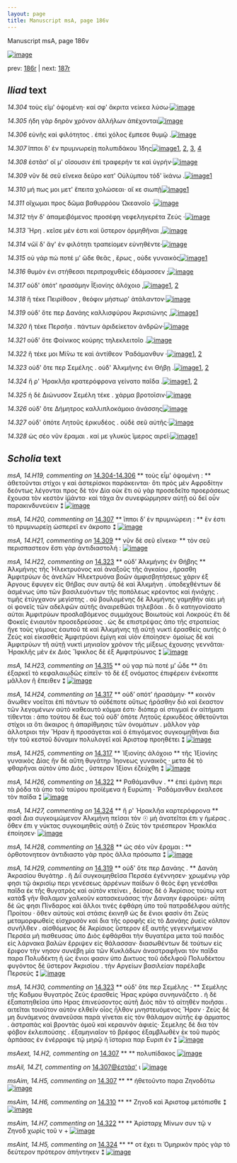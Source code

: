 ```yaml
---
layout: page
title: Manuscript msA, page 186v
---
```


Manuscript msA, page 186v

[![image](http://www.homermultitext.org/iipsrv?OBJ=IIP,1.0&FIF=/project/homer/pyramidal/deepzoom/hmt/vaimg/2017a/VA186VN_0688.tif&WID=100&CVT=JPEG)](http://www.homermultitext.org/ict2/?urn=urn:cite2:hmt:vaimg.2017a:VA186VN_0688)

prev:  [186r](../186r) | next:  [187r](../187r)

## *Iliad* text

*14.304* <a id="14.304"/> τοὺς εῖμ' ὀψομένη· καί σφ' ἄκριτα νείκεα λύσω·[![image](http://www.homermultitext.org/iipsrv?OBJ=IIP,1.0&FIF=/project/homer/pyramidal/deepzoom/hmt/vaimg/2017a/VA186VN_0688.tif&RGN=0.5,0.2216,0.428,0.0353&WID=1000&CVT=JPEG)](http://www.homermultitext.org/ict2/?urn=urn:cite2:hmt:vaimg.2017a:VA186VN_0688@0.5,0.2216,0.428,0.0353)

*14.305* <a id="14.305"/> ήδη γὰρ δηρὸν χρόνον ἀλλήλων ἀπέχονται[![image](http://www.homermultitext.org/iipsrv?OBJ=IIP,1.0&FIF=/project/homer/pyramidal/deepzoom/hmt/vaimg/2017a/VA186VN_0688.tif&RGN=0.499,0.2472,0.405,0.027&WID=1000&CVT=JPEG)](http://www.homermultitext.org/ict2/?urn=urn:cite2:hmt:vaimg.2017a:VA186VN_0688@0.499,0.2472,0.405,0.027)

*14.306* <a id="14.306"/> εὐνῆς καὶ φιλότητος . ἐπεὶ χόλος ἔμπεσε θυμῷ .[![image](http://www.homermultitext.org/iipsrv?OBJ=IIP,1.0&FIF=/project/homer/pyramidal/deepzoom/hmt/vaimg/2017a/VA186VN_0688.tif&RGN=0.505,0.2667,0.423,0.027&WID=1000&CVT=JPEG)](http://www.homermultitext.org/ict2/?urn=urn:cite2:hmt:vaimg.2017a:VA186VN_0688@0.505,0.2667,0.423,0.027)

*14.307* <a id="14.307"/> ἵπποι δ' ἐν πρυμνωρείῃ πολυπιδάκου Ί̈δης[![image](http://www.homermultitext.org/iipsrv?OBJ=IIP,1.0&FIF=/project/homer/pyramidal/deepzoom/hmt/vaimg/2017a/VA186VN_0688.tif&RGN=0.503,0.2855,0.423,0.027&WID=1000&CVT=JPEG)](http://www.homermultitext.org/ict2/?urn=urn:cite2:hmt:vaimg.2017a:VA186VN_0688@0.503,0.2855,0.423,0.027)[1](#msAil_14.Z1), [2](#msA_14.H20), [3](#msAim_14.H5), [4](#msAext_14.H2)

*14.308* <a id="14.308"/> ἑστᾶσ' οἵ μ' οἴσουσιν ἐπὶ τραφερήν τε καὶ ὑγρήν·[![image](http://www.homermultitext.org/iipsrv?OBJ=IIP,1.0&FIF=/project/homer/pyramidal/deepzoom/hmt/vaimg/2017a/VA186VN_0688.tif&RGN=0.497,0.3035,0.423,0.027&WID=1000&CVT=JPEG)](http://www.homermultitext.org/ict2/?urn=urn:cite2:hmt:vaimg.2017a:VA186VN_0688@0.497,0.3035,0.423,0.027)

*14.309* <a id="14.309"/> νῦν δὲ σεῦ εἵνεκα δεῦρο κατ' Οὐλύμπου τόδ' ϊκάνω .[![image](http://www.homermultitext.org/iipsrv?OBJ=IIP,1.0&FIF=/project/homer/pyramidal/deepzoom/hmt/vaimg/2017a/VA186VN_0688.tif&RGN=0.499,0.3238,0.423,0.027&WID=1000&CVT=JPEG)](http://www.homermultitext.org/ict2/?urn=urn:cite2:hmt:vaimg.2017a:VA186VN_0688@0.499,0.3238,0.423,0.027)[1](#msA_14.H21)

*14.310* <a id="14.310"/> μή πως μοι μετ' ἔπειτα χολώσεαι· αἴ κε σιωπῇ[![image](http://www.homermultitext.org/iipsrv?OBJ=IIP,1.0&FIF=/project/homer/pyramidal/deepzoom/hmt/vaimg/2017a/VA186VN_0688.tif&RGN=0.495,0.3418,0.423,0.027&WID=1000&CVT=JPEG)](http://www.homermultitext.org/ict2/?urn=urn:cite2:hmt:vaimg.2017a:VA186VN_0688@0.495,0.3418,0.423,0.027)[1](#msAim_14.H6)

*14.311* <a id="14.311"/> οἴχωμαι προς δῶμα βαθυρρόου Ὠκεανοῖο ·[![image](http://www.homermultitext.org/iipsrv?OBJ=IIP,1.0&FIF=/project/homer/pyramidal/deepzoom/hmt/vaimg/2017a/VA186VN_0688.tif&RGN=0.491,0.3629,0.423,0.027&WID=1000&CVT=JPEG)](http://www.homermultitext.org/ict2/?urn=urn:cite2:hmt:vaimg.2017a:VA186VN_0688@0.491,0.3629,0.423,0.027)

*14.312* <a id="14.312"/> τὴν δ' ἀπαμειβόμενος προσέφη νεφεληγερέτα Ζεύς ·[![image](http://www.homermultitext.org/iipsrv?OBJ=IIP,1.0&FIF=/project/homer/pyramidal/deepzoom/hmt/vaimg/2017a/VA186VN_0688.tif&RGN=0.49,0.3794,0.454,0.027&WID=1000&CVT=JPEG)](http://www.homermultitext.org/ict2/?urn=urn:cite2:hmt:vaimg.2017a:VA186VN_0688@0.49,0.3794,0.454,0.027)

*14.313* <a id="14.313"/> Ἥρη . κεῖσε μέν ἐστι καὶ ὕστερον ὁρμηθῆναι ,[![image](http://www.homermultitext.org/iipsrv?OBJ=IIP,1.0&FIF=/project/homer/pyramidal/deepzoom/hmt/vaimg/2017a/VA186VN_0688.tif&RGN=0.482,0.4005,0.404,0.027&WID=1000&CVT=JPEG)](http://www.homermultitext.org/ict2/?urn=urn:cite2:hmt:vaimg.2017a:VA186VN_0688@0.482,0.4005,0.404,0.027)

*14.314* <a id="14.314"/> νῶϊ δ' ἄγ' ἐν φιλότητι τραπείομεν εὐνηθέντε·[![image](http://www.homermultitext.org/iipsrv?OBJ=IIP,1.0&FIF=/project/homer/pyramidal/deepzoom/hmt/vaimg/2017a/VA186VN_0688.tif&RGN=0.497,0.4185,0.426,0.027&WID=1000&CVT=JPEG)](http://www.homermultitext.org/ict2/?urn=urn:cite2:hmt:vaimg.2017a:VA186VN_0688@0.497,0.4185,0.426,0.027)

*14.315* <a id="14.315"/> οὐ γάρ πώ ποτέ μ' ῶδε θεᾶς , ἔρως , οὐδε γυναικὸς[![image](http://www.homermultitext.org/iipsrv?OBJ=IIP,1.0&FIF=/project/homer/pyramidal/deepzoom/hmt/vaimg/2017a/VA186VN_0688.tif&RGN=0.498,0.438,0.426,0.027&WID=1000&CVT=JPEG)](http://www.homermultitext.org/ict2/?urn=urn:cite2:hmt:vaimg.2017a:VA186VN_0688@0.498,0.438,0.426,0.027)[1](#msA_14.H23)

*14.316* <a id="14.316"/> θυμὸν ἐνι στήθεσσι περιπροχυθεὶς ἐδάμασσεν ;[![image](http://www.homermultitext.org/iipsrv?OBJ=IIP,1.0&FIF=/project/homer/pyramidal/deepzoom/hmt/vaimg/2017a/VA186VN_0688.tif&RGN=0.496,0.4591,0.426,0.027&WID=1000&CVT=JPEG)](http://www.homermultitext.org/ict2/?urn=urn:cite2:hmt:vaimg.2017a:VA186VN_0688@0.496,0.4591,0.426,0.027)

*14.317* <a id="14.317"/> οὐδ' ὁπότ' ηρασάμην Ϊξιονίης ἀλόχοιο ,[![image](http://www.homermultitext.org/iipsrv?OBJ=IIP,1.0&FIF=/project/homer/pyramidal/deepzoom/hmt/vaimg/2017a/VA186VN_0688.tif&RGN=0.491,0.4786,0.426,0.027&WID=1000&CVT=JPEG)](http://www.homermultitext.org/ict2/?urn=urn:cite2:hmt:vaimg.2017a:VA186VN_0688@0.491,0.4786,0.426,0.027)[1](#msA_14.H25), [2](#msA_14.H24)

*14.318* <a id="14.318"/> ἣ τέκε Πειρίθοον , θεόφιν μήστωρ' ἀτάλαντον·[![image](http://www.homermultitext.org/iipsrv?OBJ=IIP,1.0&FIF=/project/homer/pyramidal/deepzoom/hmt/vaimg/2017a/VA186VN_0688.tif&RGN=0.498,0.4936,0.438,0.0316&WID=1000&CVT=JPEG)](http://www.homermultitext.org/ict2/?urn=urn:cite2:hmt:vaimg.2017a:VA186VN_0688@0.498,0.4936,0.438,0.0316)

*14.319* <a id="14.319"/> οὐδ' ὅτε περ Δανάης καλλισφύρου Ἀκρισιώνης ,[![image](http://www.homermultitext.org/iipsrv?OBJ=IIP,1.0&FIF=/project/homer/pyramidal/deepzoom/hmt/vaimg/2017a/VA186VN_0688.tif&RGN=0.493,0.5124,0.438,0.0316&WID=1000&CVT=JPEG)](http://www.homermultitext.org/ict2/?urn=urn:cite2:hmt:vaimg.2017a:VA186VN_0688@0.493,0.5124,0.438,0.0316)[1](#msA_14.H29)

*14.320* <a id="14.320"/> ἣ τέκε Περσῆα . πάντων ἀριδείκετον ἀνδρῶν·[![image](http://www.homermultitext.org/iipsrv?OBJ=IIP,1.0&FIF=/project/homer/pyramidal/deepzoom/hmt/vaimg/2017a/VA186VN_0688.tif&RGN=0.492,0.5327,0.438,0.0316&WID=1000&CVT=JPEG)](http://www.homermultitext.org/ict2/?urn=urn:cite2:hmt:vaimg.2017a:VA186VN_0688@0.492,0.5327,0.438,0.0316)

*14.321* <a id="14.321"/> οὐδ' ὅτε Φοίνικος κούρης τηλεκλειτοῖο .[![image](http://www.homermultitext.org/iipsrv?OBJ=IIP,1.0&FIF=/project/homer/pyramidal/deepzoom/hmt/vaimg/2017a/VA186VN_0688.tif&RGN=0.492,0.5545,0.438,0.0316&WID=1000&CVT=JPEG)](http://www.homermultitext.org/ict2/?urn=urn:cite2:hmt:vaimg.2017a:VA186VN_0688@0.492,0.5545,0.438,0.0316)

*14.322* <a id="14.322"/> ἣ τέκε μοι Μί̄νω τε καὶ ἀντίθεον Ῥαδάμανθυν ·[![image](http://www.homermultitext.org/iipsrv?OBJ=IIP,1.0&FIF=/project/homer/pyramidal/deepzoom/hmt/vaimg/2017a/VA186VN_0688.tif&RGN=0.5,0.5725,0.438,0.0316&WID=1000&CVT=JPEG)](http://www.homermultitext.org/ict2/?urn=urn:cite2:hmt:vaimg.2017a:VA186VN_0688@0.5,0.5725,0.438,0.0316)[1](#msA_14.H26), [2](#msAim_14.H7)

*14.323* <a id="14.323"/> οὐδ' ὅτε περ Σεμέλης . οὐδ' Ἀλκμήνης ἐνι Θήβῃ .[![image](http://www.homermultitext.org/iipsrv?OBJ=IIP,1.0&FIF=/project/homer/pyramidal/deepzoom/hmt/vaimg/2017a/VA186VN_0688.tif&RGN=0.493,0.5905,0.438,0.0316&WID=1000&CVT=JPEG)](http://www.homermultitext.org/ict2/?urn=urn:cite2:hmt:vaimg.2017a:VA186VN_0688@0.493,0.5905,0.438,0.0316)[1](#msA_14.H22), [2](#msA_14.H30)

*14.324* <a id="14.324"/> ἥ ρ' Ἡρακλῆα κρατερόφρονα γείνατο παῖδα .[![image](http://www.homermultitext.org/iipsrv?OBJ=IIP,1.0&FIF=/project/homer/pyramidal/deepzoom/hmt/vaimg/2017a/VA186VN_0688.tif&RGN=0.488,0.6101,0.438,0.0316&WID=1000&CVT=JPEG)](http://www.homermultitext.org/ict2/?urn=urn:cite2:hmt:vaimg.2017a:VA186VN_0688@0.488,0.6101,0.438,0.0316)[1](#msAint_14.H5), [2](#msA_14.H27)

*14.325* <a id="14.325"/> ἡ δὲ Διώνυσον Σεμέλη τέκε . χάρμα βροτοῖσιν·[![image](http://www.homermultitext.org/iipsrv?OBJ=IIP,1.0&FIF=/project/homer/pyramidal/deepzoom/hmt/vaimg/2017a/VA186VN_0688.tif&RGN=0.495,0.6281,0.438,0.0316&WID=1000&CVT=JPEG)](http://www.homermultitext.org/ict2/?urn=urn:cite2:hmt:vaimg.2017a:VA186VN_0688@0.495,0.6281,0.438,0.0316)

*14.326* <a id="14.326"/> οὐδ' ὅτε Δήμητρος καλλιπλοκάμοιο ἀνάσσης[![image](http://www.homermultitext.org/iipsrv?OBJ=IIP,1.0&FIF=/project/homer/pyramidal/deepzoom/hmt/vaimg/2017a/VA186VN_0688.tif&RGN=0.492,0.6491,0.438,0.0316&WID=1000&CVT=JPEG)](http://www.homermultitext.org/ict2/?urn=urn:cite2:hmt:vaimg.2017a:VA186VN_0688@0.492,0.6491,0.438,0.0316)

*14.327* <a id="14.327"/> οὐδ' ὁπότε Λητοῦς ἐρικυδέος . οὐδὲ σεῦ αὐτῆς·[![image](http://www.homermultitext.org/iipsrv?OBJ=IIP,1.0&FIF=/project/homer/pyramidal/deepzoom/hmt/vaimg/2017a/VA186VN_0688.tif&RGN=0.49,0.6664,0.438,0.0316&WID=1000&CVT=JPEG)](http://www.homermultitext.org/ict2/?urn=urn:cite2:hmt:vaimg.2017a:VA186VN_0688@0.49,0.6664,0.438,0.0316)

*14.328* <a id="14.328"/> ὡς σέο νῦν ἔραμαι . καί με γλυκὺς ἵμερος αιρεῖ·[![image](http://www.homermultitext.org/iipsrv?OBJ=IIP,1.0&FIF=/project/homer/pyramidal/deepzoom/hmt/vaimg/2017a/VA186VN_0688.tif&RGN=0.489,0.6882,0.438,0.0316&WID=1000&CVT=JPEG)](http://www.homermultitext.org/ict2/?urn=urn:cite2:hmt:vaimg.2017a:VA186VN_0688@0.489,0.6882,0.438,0.0316)[1](#msA_14.H28)

## *Scholia* text

*msA, 14.H19, commenting on* [14.304-14.306](#14.304-14.306)  <a id="msA_14.H19"/> **							 τοὺς εἶμ' ὀψομένη : 						** 							 ἀθετοῦνται στίχοι γ καὶ ἀστερίσκοι παράκεινται· ὅτι πρὸς μὲν Αφροδίτην δεόντως λέγονται προς δὲ τὸν Δία οὐκ ἔτι οὐ γὰρ προσεδεῖτο προεράσεως ἔχουσα τὸν 								κεστὸν ἰ̈μάντα· καὶ τάχα ἂν συνεφώρμησεν αὐτῇ οὐ δεῖ οὖν παρακινδυνεύειν ⁑ 						[![image](http://www.homermultitext.org/iipsrv?OBJ=IIP,1.0&FIF=/project/homer/pyramidal/deepzoom/hmt/vaimg/2017a/VA186VN_0688.tif&RGN=0.24834193,0.11230982,0.62048637,0.04536653&WID=1000&CVT=JPEG)](http://www.homermultitext.org/ict2/?urn=urn:cite2:hmt:vaimg.2017a:VA186VN_0688@0.24834193,0.11230982,0.62048637,0.04536653)

*msA, 14.H20, commenting on* [14.307](#14.307)  <a id="msA_14.H20"/> **							 ἵπποι δ’ ἐν πρυμνώρειη : 						** 							 ἕν ἐστι τὸ πρυμνωρείῃ ὡσπερεῖ εν ἀκροπο ⁑ 						[![image](http://www.homermultitext.org/iipsrv?OBJ=IIP,1.0&FIF=/project/homer/pyramidal/deepzoom/hmt/vaimg/2017a/VA186VN_0688.tif&RGN=0.44067797,0.14550484,0.42520265,0.01715076&WID=1000&CVT=JPEG)](http://www.homermultitext.org/ict2/?urn=urn:cite2:hmt:vaimg.2017a:VA186VN_0688@0.44067797,0.14550484,0.42520265,0.01715076)

*msA, 14.H21, commenting on* [14.309](#14.309)  <a id="msA_14.H21"/> **							 νῦν δὲ σεῦ εἵνεκα· 						** 							 τὸν σεῦ περισπαστεον ἔστι γὰρ ἀντιδιαστολή : 						[![image](http://www.homermultitext.org/iipsrv?OBJ=IIP,1.0&FIF=/project/homer/pyramidal/deepzoom/hmt/vaimg/2017a/VA186VN_0688.tif&RGN=0.25497421,0.15601660,0.36919676,0.01991701&WID=1000&CVT=JPEG)](http://www.homermultitext.org/ict2/?urn=urn:cite2:hmt:vaimg.2017a:VA186VN_0688@0.25497421,0.15601660,0.36919676,0.01991701)

*msA, 14.H22, commenting on* [14.323](#14.323)  <a id="msA_14.H22"/> **							 οὐδ’ Ἀλκμήνης ἐν Θήβης 						** 							 Ἀλκμήνης τῆς Ἠλεκτρυόνος καὶ ἀναξοῦς τῆς ἀγκαίου , 								ἠρασθη Ἀμφιτρύων ὃς ἀνελῶν Ἠλεκτρυόνα βοῶν ἀμφισβητήσεως 								χάριν ἐξ Άργους ἔφυγεν εἰς Θήβας συν αυτῷ δὲ καὶ Ἀλκμήνη . ὑποδεχθέντων δὲ ἀσμένως ὑπο τῶν 								βασιλευόντων τῆς ποπόλεως κρέοντος καὶ ἡνιόχης . τιμῆς ἐτύγχανον μεγίστης . οὐ βουλομένης δὲ Ἀλκμήνης γαμηθὴν αἰει μὴ οἱ φονεῖς τῶν αδελφῶν 								αὐτῆς ἀναιρεθῶσι τηλεβόαι . δι ὃ κατηγονίσατο αὐται Ἀμφιτρύων προσλαβόμενος συμμάχους Βοιωτοὺς καὶ Λοκροὺς ἔτι δὲ Φοκεῖς ἑνιαυτὸν προσεδρεύσας . ὡς δε επιστρέψας ἀπο τῆς στρατείας ἤγε 								τοὺς γάμους ἑαυτοῦ τὲ καὶ Ἀλκμήνης τῇ αὐτῇ νυκτὶ ἐρασθεὶς αυτῆς ὁ Ζεύς καὶ εἰκασθεὶς Ἀμφιτρύονι ἐμίγη καὶ υἱὸν ἐποίησεν· ὁμοίως δὲ καὶ Ἀμφιτρύων τῆ αὐτῇ νυκτὶ μηνιαῖον χρόνον τῆς 								μίξεως ἐχουσης γεννᾶται· Ἡρακλῆς μὲν ἐκ Διὸς Ἴφικλος δὲ ἐξ Αμφιτρύωνος ⁑ 						[![image](http://www.homermultitext.org/iipsrv?OBJ=IIP,1.0&FIF=/project/homer/pyramidal/deepzoom/hmt/vaimg/2017a/VA186VN_0688.tif&RGN=0.25000000,0.15684647,0.63669860,0.21784232&WID=1000&CVT=JPEG)](http://www.homermultitext.org/ict2/?urn=urn:cite2:hmt:vaimg.2017a:VA186VN_0688@0.25000000,0.15684647,0.63669860,0.21784232)

*msA, 14.H23, commenting on* [14.315](#14.315)  <a id="msA_14.H23"/> **							 οὐ γαρ πώ ποτέ μ’ ὦδε 						** 							 ὅτι ἐξαρκεῖ τὸ κεφαλαιωδῶς εἰπεῖν· τὸ δὲ ἐξ ονόματος ἐπιφέρειν ἐνέκοπτε μᾶλλον ἢ ἔπειθεν 								 ⁑ 						[![image](http://www.homermultitext.org/iipsrv?OBJ=IIP,1.0&FIF=/project/homer/pyramidal/deepzoom/hmt/vaimg/2017a/VA186VN_0688.tif&RGN=0.24944731,0.38049793,0.20173176,0.04937759&WID=1000&CVT=JPEG)](http://www.homermultitext.org/ict2/?urn=urn:cite2:hmt:vaimg.2017a:VA186VN_0688@0.24944731,0.38049793,0.20173176,0.04937759)

*msA, 14.H24, commenting on* [14.317](#14.317)  <a id="msA_14.H24"/> **							 οὐδ’ οπότ’ ἠρασάμην· 						** 							 κοινὸν ἄνωθεν νοεῖται ἐπὶ πάντων τὸ οὐδέποτε οὕτως ἠράσθην διὸ καὶ ἕκαστον τῶν λεγομένων 								αὐτὸ καθεαυτὸ κόμμα ἐστι· διόπερ αἱ στιγμαὶ ἐν αἰτήματι τίθενται : ἀπο τούτου δὲ ἕως τοῦ 									 									 οὐδ’ ὁπότε Λητοῦς ἐρικυδέος 								 ἀθετοῦνται στίχοι ια ὅτι ἄκαιρος ἡ ἀπαρίθμησις τῶν ὀνομάτων . μᾶλλον γὰρ ἀλλοτριοι τὴν Ἥραν ἢ προσάγεται καὶ ὁ ἐπιγόμενος συγκοιμηθῆναι 								δια τὴν τοῦ κεστοῦ δύναμιν πολυλογεῖ καὶ Ἀριστοφ προηθέτει ⁑ 						[![image](http://www.homermultitext.org/iipsrv?OBJ=IIP,1.0&FIF=/project/homer/pyramidal/deepzoom/hmt/vaimg/2017a/VA186VN_0688.tif&RGN=0.22015475,0.41452282,0.22881356,0.14813278&WID=1000&CVT=JPEG)](http://www.homermultitext.org/ict2/?urn=urn:cite2:hmt:vaimg.2017a:VA186VN_0688@0.22015475,0.41452282,0.22881356,0.14813278)

*msA, 14.H25, commenting on* [14.317](#14.317)  <a id="msA_14.H25"/> **							 Ἰξιονίης ἀλόχοιο 						** 							 τῆς Ἰξίονίης γυναικὸς Δίας ἢν δὲ αὕτη θυγάτηρ Ἰηονεως γυναικὸς · μετα δὲ τὸ 								φθαρῆναι αὐτὸν ὑπο Διὸς , ὕστερον Ἰξίονι ἐζεύχθη ⁑ 						[![image](http://www.homermultitext.org/iipsrv?OBJ=IIP,1.0&FIF=/project/homer/pyramidal/deepzoom/hmt/vaimg/2017a/VA186VN_0688.tif&RGN=0.22955048,0.54605809,0.21665438,0.05767635&WID=1000&CVT=JPEG)](http://www.homermultitext.org/ict2/?urn=urn:cite2:hmt:vaimg.2017a:VA186VN_0688@0.22955048,0.54605809,0.21665438,0.05767635)

*msA, 14.H26, commenting on* [14.322](#14.322)  <a id="msA_14.H26"/> **							 Ραθάμανθυν . 						** 							 ἐπεὶ ἐμάνη περι τὰ ῥόδα τὰ ὑπο τοῦ ταύρου προϊέμενα ἡ Ευρώπη · Ῥαδάμανθυν ἐκαλεσε τὸν παῖδα ⁑ 						[![image](http://www.homermultitext.org/iipsrv?OBJ=IIP,1.0&FIF=/project/homer/pyramidal/deepzoom/hmt/vaimg/2017a/VA186VN_0688.tif&RGN=0.24557848,0.58879668,0.20007369,0.04979253&WID=1000&CVT=JPEG)](http://www.homermultitext.org/ict2/?urn=urn:cite2:hmt:vaimg.2017a:VA186VN_0688@0.24557848,0.58879668,0.20007369,0.04979253)

*msA, 14.H27, commenting on* [14.324](#14.324)  <a id="msA_14.H27"/> **							 ἥ ρ' Ἡρακλῆα καρτερόφρονα 						** 							 φασὶ Δια συγκοιμώμενον Ἀλκμήνη πεῖσαι τὸν ☉ μὴ ἀνατεῖται ἐπι γ ἡμέρας . ὅθεν ἐπι γ νύκτας συγκοιμηθεὶς αὐτῇ ὁ Ζεὺς τὸν τριέσπερον Ἡρακλέα ἐποίησεν· 						[![image](http://www.homermultitext.org/iipsrv?OBJ=IIP,1.0&FIF=/project/homer/pyramidal/deepzoom/hmt/vaimg/2017a/VA186VN_0688.tif&RGN=0.23894620,0.63443983,0.21389094,0.07178423&WID=1000&CVT=JPEG)](http://www.homermultitext.org/ict2/?urn=urn:cite2:hmt:vaimg.2017a:VA186VN_0688@0.23894620,0.63443983,0.21389094,0.07178423)

*msA, 14.H28, commenting on* [14.328](#14.328)  <a id="msA_14.H28"/> **							 ὡς σέο νῦν ἔραμαι : 						** 							 ὀρθοτονητεον ἀντιδιαστο γὰρ πρὸς ἄλλα πρόσωπα ⁑ 						[![image](http://www.homermultitext.org/iipsrv?OBJ=IIP,1.0&FIF=/project/homer/pyramidal/deepzoom/hmt/vaimg/2017a/VA186VN_0688.tif&RGN=0.24392041,0.69211618,0.21831245,0.02489627&WID=1000&CVT=JPEG)](http://www.homermultitext.org/ict2/?urn=urn:cite2:hmt:vaimg.2017a:VA186VN_0688@0.24392041,0.69211618,0.21831245,0.02489627)

*msA, 14.H29, commenting on* [14.319](#14.319)  <a id="msA_14.H29"/> **							 οὐδ' ὅτε περ Δανάης . 						** 							 Δανάη 								 Ἀκρασίου θυγάτηρ . ἣ Διῒ συγκοιμηθεῖσα Περσέα ἐγέννησεν· χρωμένῳ γάρ φησι 								τῷ ἀκρισίῳ περι γενέσεως ἀρρένων παίδων ὅ θεὸς ἔφη γενέσθαι παῖδα ἐκ τῆς θυγατρὸς καὶ αὐτὸν 								κτείνει , δείσας δὲ ὁ Ἀκρίσιος τούτῳ κατ κατὰ$ γῆν θαλαμον χαλκοῦν 								κατασκευάσας τὴν Δαναην ἐφρούρει· αὕτη δὲ ὥς φησι Πίνδαρος καὶ ἄλλοι τινὲς ἐφθάρη ὑπο τοῦ πατραδέλφου 								αὐτῆς Προίτου · ὅθεν αὐτοὺς καὶ στάσις ἐκινηθ ὡς δε ἔνιοι φασὶν ὅτι Ζεὺς μεταμορφωθεὶς εἰσχρυσὸν καὶ δια τῆς οροφῆς εἰς 								τὸ Δανάης ῥυεὶς κόλπον συνῆλθεν . αἰσθόμενος δὲ Ἀκρίσιος ὕστερον ἐξ αυτῆς γεγεννήμενον Περσέα μὴ πισθευσας ὑπο Διὸς ἐφθάρθαι τὴν θυγατέρα μετα τοῦ παιδὸς εἰς 								λάρνακα βαλὼν ἔρριψεν εἰς θάλασσαν· διασωθέντων δὲ τούτων εἰς ἔριφον τὴν νησον συνέβη μία 								τῶν Κυκλάδων ἀναστραφῆναι τὸν παῖδα παρα Πολυδέκτη ἢ ὡς ἔνιοι φασιν ὑπο Δικτυος τοῦ ἀδελφοῦ Πολυδέκτου φυγόντος δὲ ὕστερον Ἀκρισίου . τὴν Αργείων βασιλείαν παρέλαβε Περσεύς ⁑ 						[![image](http://www.homermultitext.org/iipsrv?OBJ=IIP,1.0&FIF=/project/homer/pyramidal/deepzoom/hmt/vaimg/2017a/VA186VN_0688.tif&RGN=0.24557848,0.71701245,0.67593957,0.09709544&WID=1000&CVT=JPEG)](http://www.homermultitext.org/ict2/?urn=urn:cite2:hmt:vaimg.2017a:VA186VN_0688@0.24557848,0.71701245,0.67593957,0.09709544)

*msA, 14.H30, commenting on* [14.323](#14.323)  <a id="msA_14.H30"/> **							 οὐδ' ὅτε περ Σεμέλης · 						** 							 Σεμέλης τῆς Καδμου θυγατρὸς Ζεὺς ἐρασθεὶς Ἡρας κρύφα συνηυνάζετο . ἡ δὲ ἐξαπατηθεῖσα ὑπο Ηρας ἐπινεύσοντος αὐτῆ Διὸς πᾶν τὸ αἰτηθὲν ποιῆσαι . αιτεῖται τοιοῦτον αὐτὸν 								ελθεῖν οἶος ἦλθον μνηστευόμενος Ἥραν · Ζεὺς δὲ μη δυνάμενος ἀνανεῦσαι παρὰ γίνεται εἰς τὸν 								θάλαμον αὐτῆς ἑφ άρματος . ἀστραπὰς καὶ βροντὰς ὁμοῦ καὶ κεραυνὸν ἀφιείς· Σεμελης δὲ δια τὸν φόβον ἐκλειπούσης . ἐξαμηνιαῖον 								τὸ βρέφος ἐξαμβλωθὲν ἐκ τοῦ πυρὸς ἁρπάσας ἐν ἐνέρραψε τῷ μηρῷ ἡ ϊστορια παρ Ευριπ ἐν ⁑ 						[![image](http://www.homermultitext.org/iipsrv?OBJ=IIP,1.0&FIF=/project/homer/pyramidal/deepzoom/hmt/vaimg/2017a/VA186VN_0688.tif&RGN=0.24944731,0.81037344,0.66820192,0.06224066&WID=1000&CVT=JPEG)](http://www.homermultitext.org/ict2/?urn=urn:cite2:hmt:vaimg.2017a:VA186VN_0688@0.24944731,0.81037344,0.66820192,0.06224066)

*msAext, 14.H2, commenting on* [14.307](#14.307)  <a id="msAext_14.H2"/> **							 						** 							 πολυπίδακος 						[![image](http://www.homermultitext.org/iipsrv?OBJ=IIP,1.0&FIF=/project/homer/pyramidal/deepzoom/hmt/vaimg/2017a/VA186VN_0688.tif&RGN=0.16488578,0.28630705,0.06190125,0.01867220&WID=1000&CVT=JPEG)](http://www.homermultitext.org/ict2/?urn=urn:cite2:hmt:vaimg.2017a:VA186VN_0688@0.16488578,0.28630705,0.06190125,0.01867220)

*msAil, 14.Z1, commenting on* [14.307@ἑστᾶσ'](#14.307@ἑστᾶσ')  <a id="msAil_14.Z1"/> 							 ι 						[![image](http://www.homermultitext.org/iipsrv?OBJ=IIP,1.0&FIF=/project/homer/pyramidal/deepzoom/hmt/vaimg/2017a/VA186VN_0688.tif&RGN=0.555,0.3056,0.013,0.0113&WID=1000&CVT=JPEG)](http://www.homermultitext.org/ict2/?urn=urn:cite2:hmt:vaimg.2017a:VA186VN_0688@0.555,0.3056,0.013,0.0113)

*msAim, 14.H5, commenting on* [14.307](#14.307)  <a id="msAim_14.H5"/> **							 						** 							 ἡθετοῦντο παρα Ζηνοδότω 						[![image](http://www.homermultitext.org/iipsrv?OBJ=IIP,1.0&FIF=/project/homer/pyramidal/deepzoom/hmt/vaimg/2017a/VA186VN_0688.tif&RGN=0.45652174,0.29515906,0.04863670,0.02710927&WID=1000&CVT=JPEG)](http://www.homermultitext.org/ict2/?urn=urn:cite2:hmt:vaimg.2017a:VA186VN_0688@0.45652174,0.29515906,0.04863670,0.02710927)

*msAim, 14.H6, commenting on* [14.310](#14.310)  <a id="msAim_14.H6"/> **							 						** 							 Ζηνοδ καὶ Ἀριστοφ 								 μετόπισθε ⁑ 						[![image](http://www.homermultitext.org/iipsrv?OBJ=IIP,1.0&FIF=/project/homer/pyramidal/deepzoom/hmt/vaimg/2017a/VA186VN_0688.tif&RGN=0.45670597,0.34937759,0.04661017,0.04011065&WID=1000&CVT=JPEG)](http://www.homermultitext.org/ict2/?urn=urn:cite2:hmt:vaimg.2017a:VA186VN_0688@0.45670597,0.34937759,0.04661017,0.04011065)

*msAim, 14.H7, commenting on* [14.322](#14.322)  <a id="msAim_14.H7"/> **							 						** 							 Ἀρίσταρχ 								 Μίνων συν τῷ ν 								 Ζηνοδ χωρὶς τοῦ ν + 						[![image](http://www.homermultitext.org/iipsrv?OBJ=IIP,1.0&FIF=/project/homer/pyramidal/deepzoom/hmt/vaimg/2017a/VA186VN_0688.tif&RGN=0.45136330,0.57330567,0.04955785,0.02987552&WID=1000&CVT=JPEG)](http://www.homermultitext.org/ict2/?urn=urn:cite2:hmt:vaimg.2017a:VA186VN_0688@0.45136330,0.57330567,0.04955785,0.02987552)

*msAint, 14.H5, commenting on* [14.324](#14.324)  <a id="msAint_14.H5"/> **							 						** 							 οτ ἔχει τι Ὁμηρικὸν πρὸς γὰρ τὸ δεύτερον πρότερον ἀπήντηκεν ⁑ 						[![image](http://www.homermultitext.org/iipsrv?OBJ=IIP,1.0&FIF=/project/homer/pyramidal/deepzoom/hmt/vaimg/2017a/VA186VN_0688.tif&RGN=0.90475313,0.61051176,0.03868828,0.06874136&WID=1000&CVT=JPEG)](http://www.homermultitext.org/ict2/?urn=urn:cite2:hmt:vaimg.2017a:VA186VN_0688@0.90475313,0.61051176,0.03868828,0.06874136)